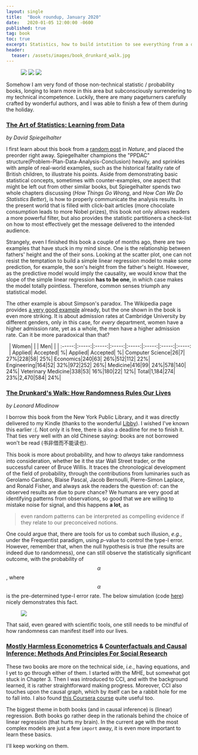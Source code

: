 ```yaml
---
layout: single
title:  "Book roundup, January 2020"
date:   2020-01-05 12:00:00 -0600
published: true
tag: book
toc: true
excerpt: Statistics, how to build intutition to see everything from a different angle.
header:
  teaser: /assets/images/book_drunkard_walk.jpg
---
```

<figure class="third">
<a href="/assets/images/book_art_of_stats.jpg"><img src="/assets/images/book_art_of_stats.jpg"></a>
<a href="/assets/images/book_drunkard_walk.jpg"><img src="/assets/images/book_drunkard_walk.jpg"></a>
<a href="/assets/images/causal_inference.png"><img src="/assets/images/causal_inference.png"></a>
</figure>

Somehow I am very fond of those non-technical statistic / probability books, longing to learn more in this area but subconsciously surrendering to my technical incompetence. Luckily, there are many pageturners carefully crafted by wonderful authors, and I was able to finish a few of them during the holiday.

### [The Art of Statistics: Learning from Data](https://www.amazon.com/Art-Statistics-Learning-Pelican-Books/dp/0241398630/ref=pd_sbs_14_3/133-6980393-4325054?_encoding=UTF8&pd_rd_i=0241398630&pd_rd_r=452af016-611b-40b4-bf22-e80a6fddbccf&pd_rd_w=fP5gJ&pd_rd_wg=BKvkG&pf_rd_p=7c0dad87-8a25-4c4f-9349-026039ea6cb3&pf_rd_r=MZGCW4EX38HEAAFGQFHM&psc=1&refRID=MZGCW4EX38HEAAFGQFHM)
*by David Spiegelhalter*

I first learn about this book from a [random post](https://www.nature.com/articles/d41586-019-00898-0) in *Nature*, and placed the preorder right away. Spiegelhalter champions the "PPDAC" structure(Problem-Plan-Data-Analysis-Conclusion) heavily, and sprinkles with ample of real-world examples, such as the historical fatality rate of British children, to illustrate his points. Aside from demonstrating basic statistical concepts, sometimes with counter-examples, one aspect that might be left out from other similar books, but Spiegelhalter spends two whole chapters discussing (*How Things Go Wrong*, and *How Can We Do Statistics Better*), is how to properly communicate the analysis results. In the present world that is filled with click-bait articles (more chocolate consumption leads to more Nobel prizes), this book not only allows readers a more powerful filter, but also provides the statistic partitioners a check-list on how to most effectively get the message delivered to the intended audience. 

Strangely, even I finished this book a couple of months ago, there are two examples that have stuck in my mind since. One is the relationship between fathers' height and the of their sons. Looking at the scatter plot, one can not resist the temptation to build a simple linear regression model to make some prediction, for example, the son's height from the father's height. However, as the predictive model would imply the causality, we would know that the slope of the simple linear regression **has to be one**, in which case makes the model totally pointless. Therefore, common senses triumph any statistical model.  

The other example is about Simpson's paradox. The Wikipedia page provides [a very good example](https://en.wikipedia.org/wiki/Simpson%27s_paradox#UC_Berkeley_gender_bias) already, but the one shown in the book is even more striking. It is about admission rates at Cambridge University by different genders, only in this case, for *every* department, women have a higher admission rate, yet as a whole, the men have a higher admission rate. Can it be more paradoxical than that?

&nbsp; | Women| | | Men| | | 
:-----:|:-----:|:-----:|:-----:|:-----:|:-----:|:-----:|:-----:
&nbsp; | Applied| Accepted| %| Applied| Accepted| %| 
Computer Science|26|7| 27%|228|58| 25%| 
Economics|240|63| 26%|512|112| 22%| 
Engineering|164|52| 32%|972|252| 26%| 
Medicine|416|99| 24%|578|140| 24%| 
Veterinary Medicine|338|53| 16%|180|22| 12%| 
Total|1,184|274| 23%|2,470|584| 24%| 

### [The Drunkard's Walk: How Randomness Rules Our Lives](https://en.wikipedia.org/wiki/The_Drunkard%27s_Walk)
*by Leonard Mlodinow*

I borrow this book from the New York Public Library, and it was directly delivered to my Kindle (thanks to the wonderful [Libby](https://www.overdrive.com/apps/libby/)). I wished I've known this earlier :(. Not only it is free, there is also a deadline for me to finish it. That ties very well with an old Chinese saying: books are not borrowed won't be read (书非借而不能读也).

This book is more about probability, and how to *always* take randomness into consideration, whether be it the star Wall Street trader, or the successful career of Bruce Willis. It traces the chronological development of the field of probability, through the contributions from luminaries such as Gerolamo Cardano, Blaise Pascal, Jacob Bernoulli, Pierre-Simon Laplace, and Ronald Fisher, and always ask the readers the question of: can the observed results are due to pure chance? We humans are very good at identifying patterns from observations, so good that we are willing to mistake noise for signal, and this happens **a lot**, as 
> even random patterns can be interpreted as compelling evidence if they relate to our preconceived notions.

One could argue that, there are tools for us to combat such illusion, *e.g.*, under the Frequentist paradigm, using *p*-value to control the type-I error. However, remember that, when the null hypothesis is true (the results are indeed due to randomness), one can still observe the statistically significant outcome, with the probability of $$\alpha$$, where $$\alpha$$ is the pre-determined type-I error rate. The below simulation (code [here](https://github.com/changyaochen/garage/blob/master/null_p_values.py)) nicely demonstrates this fact. 
<figure>
<a href="/assets/images/null_p_values.png"><img src="/assets/images/null_p_values.png"></a>
</figure>
That said, even geared with scientific tools, one still needs to be mindful of how randomness can manifest itself into our lives. 

### [Mostly Harmless Econometrics](https://www.mostlyharmlesseconometrics.com/) & [Counterfactuals and Causal Inference: Methods And Principles For Social Research](https://www.amazon.com/Counterfactuals-Causal-Inference-Principles-Analytical/dp/1107694167/ref=dp_ob_title_bk)

These two books are more on the technical side, *i.e.*, having equations, and I yet to go through either of them. I started with the MHE, but somewhat got stuck in Chapter 3. Then I was introduced to CCI, and with the background learned, it is rather straightforward making progress. Moreover, CCI also touches upon the causal graph, which by itself can be a rabbit hole for me to fall into. I also found [this Coursera course](https://www.coursera.org/learn/crash-course-in-causality/) quite useful too.

The biggest theme in both books (and in causal inference) is (linear) regression. Both books go rather deep in the rationals behind the choice of linear regression (that hurts my brain). In the current age with the most complex models are just a few `import` away, it is even more important to learn these basics.  

I'll keep working on them. 




